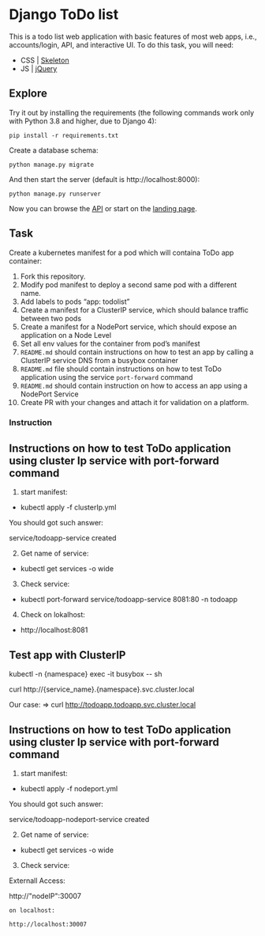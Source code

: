 # Django ToDo list

This is a todo list web application with basic features of most web apps, i.e., accounts/login, API, and interactive UI. To do this task, you will need:

- CSS | [Skeleton](http://getskeleton.com/)
- JS  | [jQuery](https://jquery.com/)

## Explore

Try it out by installing the requirements (the following commands work only with Python 3.8 and higher, due to Django 4):

```
pip install -r requirements.txt
```

Create a database schema:

```
python manage.py migrate
```

And then start the server (default is http://localhost:8000):

```
python manage.py runserver
```

Now you can browse the [API](http://localhost:8000/api/) or start on the [landing page](http://localhost:8000/).

## Task

Create a kubernetes manifest for a pod which will containa ToDo app container:

1. Fork this repository.
1. Modify pod manifest to deploy a second same pod with a different name.
1. Add labels to pods “app: todolist”
1. Create a manifest for a ClusterIP service, which should balance traffic between two pods
1. Create a manifest for a NodePort service, which should expose an application on a Node Level
1. Set all env values for the container from pod’s manifest
1. `README.md` should contain instructions on how to test an app by calling a ClusterIP service DNS from a busybox container
1. `README.md` file should contain instructions on how to test ToDo application using the service `port-forward` command
1. `README.md` should contain instruction on how to access an app using a NodePort Service
1. Create PR with your changes and attach it for validation on a platform.

### Instruction

## Instructions on how to test ToDo application using cluster Ip service with port-forward command

1. start manifest:

 - kubectl apply -f clusterIp.yml

You should got such answer: 

service/todoapp-service created


2. Get name of service:

- kubectl get services -o wide

3. Check service:

- kubectl port-forward service/todoapp-service 8081:80 -n todoapp

4. Check on lokalhost:

- http://localhost:8081


## Test app with ClusterIP

kubectl -n {namespace} exec -it busybox -- sh


curl http://{service_name}.{namespace}.svc.cluster.local

Our case: => curl http://todoapp.todoapp.svc.cluster.local


## Instructions on how to test ToDo application using cluster Ip service with port-forward command

1. start manifest:

- kubectl apply -f nodeport.yml

You should got such answer: 

service/todoapp-nodeport-service created

2. Get name of service:

- kubectl get services -o wide

3. Check service:

Externall Access:

http://"nodeIP":30007
```
on localhost:

http://localhost:30007 


